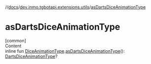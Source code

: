 //[docs](../../index.md)/[dev.inmo.tgbotapi.extensions.utils](index.md)/[asDartsDiceAnimationType](as-darts-dice-animation-type.md)



# asDartsDiceAnimationType  
[common]  
Content  
inline fun [DiceAnimationType](../dev.inmo.tgbotapi.types.dice/-dice-animation-type/index.md).[asDartsDiceAnimationType](as-darts-dice-animation-type.md)(): [DartsDiceAnimationType](../dev.inmo.tgbotapi.types.dice/-darts-dice-animation-type/index.md)?  



